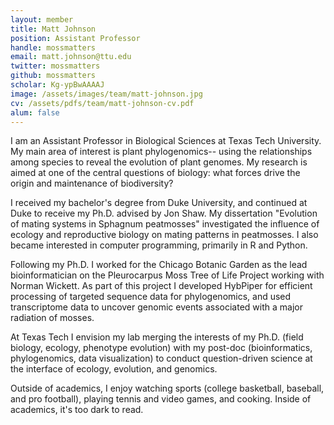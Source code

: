 ```yaml
---
layout: member
title: Matt Johnson
position: Assistant Professor
handle: mossmatters
email: matt.johnson@ttu.edu
twitter: mossmatters
github: mossmatters
scholar: Kg-ypBwAAAAJ
image: /assets/images/team/matt-johnson.jpg
cv: /assets/pdfs/team/matt-johnson-cv.pdf
alum: false
---
```


I am an Assistant Professor in Biological Sciences at Texas Tech University. My main area of interest is plant phylogenomics-- using the relationships among species to reveal the evolution of plant genomes. My research is aimed at one of the central questions of biology: what forces drive the origin and maintenance of biodiversity?

I received my bachelor's degree from Duke University, and continued at Duke to receive my Ph.D. advised by Jon Shaw. My dissertation "Evolution of mating systems in Sphagnum peatmosses" investigated the influence of ecology and reproductive biology on mating patterns in peatmosses. I also became interested in computer programming, primarily in R and Python. 

Following my Ph.D. I worked for the Chicago Botanic Garden as the lead bioinformatician on the Pleurocarpus Moss Tree of Life Project working with Norman Wickett. As part of this project I developed HybPiper for efficient processing of targeted sequence data for phylogenomics, and used transcriptome data to uncover genomic events associated with a major radiation of mosses.

At Texas Tech I envision my lab merging the interests of my Ph.D. (field biology, ecology, phenotype evolution) with my post-doc (bioinformatics, phylogenomics, data visualization) to conduct question-driven science at the interface of ecology, evolution, and genomics. 

Outside of academics, I enjoy watching sports (college basketball, baseball, and pro football), playing tennis and video games, and cooking. Inside of academics, it's too dark to read.